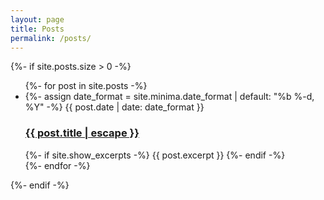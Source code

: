 ```yaml
---
layout: page
title: Posts
permalink: /posts/
---
```


{%- if site.posts.size > 0 -%}
<ul class="post-list">
	{%- for post in site.posts -%}
	<li>
		{%- assign date_format = site.minima.date_format | default: "%b %-d, %Y" -%}
		<span class="post-meta">{{ post.date | date: date_format }}</span>
		<h3>
			<a class="post-link" href="{{ post.url | relative_url }}">
				{{ post.title | escape }}
			</a>
		</h3>
		{%- if site.show_excerpts -%}
		{{ post.excerpt }}
		{%- endif -%}
	</li>
	{%- endfor -%}
</ul>
{%- endif -%}